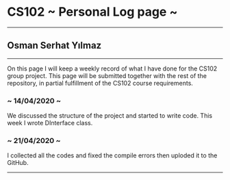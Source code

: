 # CS102 ~ Personal Log page ~
****
## Osman Serhat Yılmaz  
****

On this page I will keep a weekly record of what I have done for the CS102 group project. This page will be submitted together with the rest of the repository, in partial fulfillment of the CS102 course requirements.

### ~ 14/04/2020 ~
We discussed the structure of the project and started to write code.
This week I wrote DInterface class.

### ~ 21/04/2020 ~
I collected all the codes and fixed the compile errors then uploded it to the GitHub. 	


****